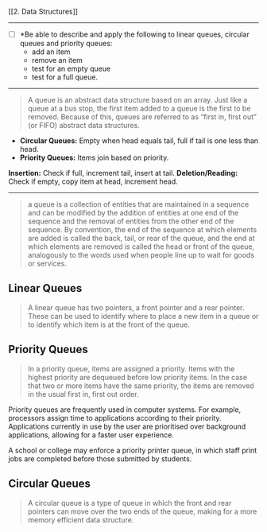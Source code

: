 [[2. Data Structures]]

---
- [ ] *Be able to describe and apply the following to linear queues, circular queues and priority queues:
	- add an item
	- remove an item
	- test for an empty queue
	- test for a full queue.
---
>A queue is an abstract data structure based on an array. Just like a queue at a bus stop, the first item added to a queue is the first to be removed. Because of this, queues are referred to as “first in, first out” (or FIFO) abstract data structures.

- **Circular Queues:** Empty when head equals tail, full if tail is one less than head.
- **Priority Queues:** Items join based on priority.

**Insertion:** Check if full, increment tail, insert at tail.
**Deletion/Reading:** Check if empty, copy item at head, increment head.

---
>a queue is a collection of entities that are maintained in a sequence and can be modified by the addition of entities at one end of the sequence and the removal of entities from the other end of the sequence. By convention, the end of the sequence at which elements are added is called the back, tail, or rear of the queue, and the end at which elements are removed is called the head or front of the queue, analogously to the words used when people line up to wait for goods or services.
## Linear Queues
>A linear queue has two pointers, a front pointer and a rear pointer. These can be used to identify where to place a new item in a queue or to identify which item is at the front of the queue.
## Priority Queues
>In a priority queue, items are assigned a priority. Items with the highest priority are dequeued before low priority items. In the case that two or more items have the same priority, the items are removed in the usual first in, first out order.

Priority queues are frequently used in computer systems. For example, processors assign time to applications according to their priority. Applications currently in use by the user are prioritised over background applications, allowing for a faster user experience. 

A school or college may enforce a priority printer queue, in which staff print jobs are completed before those submitted by students.

## Circular Queues
>A circular queue is a type of queue in which the front and rear pointers can move over the two ends of the queue, making for a more memory efficient data structure.

